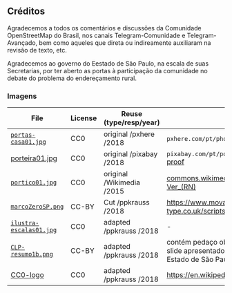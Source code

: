 ## Créditos

Agradecemos a todos os comentários e discussões da Comunidade OpenStreetMap do Brasil, nos canais Telegram-Comunidade e Telegram-Avançado, bem como aqueles que direta ou indireamente auxiliaram na revisão de texto, etc.

Agradecemos ao governo do Eestado de São Paulo, na escala de suas Secretarias,  por ter aberto as portas à participação da comunidade no debate do problema do endereçamento rural.

### Imagens

File    | License | Reuse (type/resp/year) | original URL
--------|---------|------------------------|-----------
[`portas-casa01.jpg`](portas-casa01.jpg)| CC0 | original /pxhere /2018 |`pxhere.com/pt/photo/935764` [proof](https://web.archive.org/web/20180830122122/https://pxhere.com/pt/photo/935764)
[porteira01.jpg](porteira01.jpg) | CC0| original /pixabay /2018 | `pixabay.com/pt/porteira-fazenda-viagem-1222916` [proof](https://web.archive.org/web/20180830122527/https://pixabay.com/pt/porteira-fazenda-viagem-1222916/)
[`portico01.jpg`](portico01.jpg) | CC0 | original /Wikimedia /2015 | [commons.wikimedia.org/wiki/File:Pórtico_de_Venha-Ver_(RN)](https://commons.wikimedia.org/wiki/File:P%C3%B3rtico_de_Venha-Ver_(RN).JPG)
[`marcoZeroSP.png`](marcoZeroSP.png) | CC-BY | Cut /ppkrauss /2018 | https://www.movable-type.co.uk/scripts/geohash.html
[`ilustra-escalas01.jpg`](ilustra-escalas01.jpg) | CC0 | adapted /ppkrauss /2018 | -
[`CLP-resumo1b.png`](CLP-resumo1b.png)| CC-BY | adapted /ppkrauss /2018 | contém pedaço obtido por captura de trecho de slide apresentado por representantes do Governo do Estado de São Paulo.
[CC0-logo](CC0-logo-200px.png) | CC0 | adapted /ppkrauss /2018 | https://en.wikipedia.org/wiki/File:CC0_button.svg
